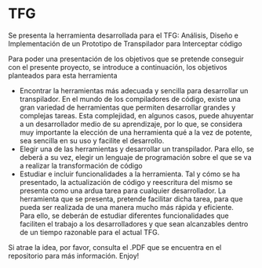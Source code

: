 # TFG

Se presenta la herramienta desarrollada para el TFG: Análisis, Diseño e Implementación de un Prototipo de Transpilador para Interceptar código

Para poder una presentación de los objetivos que se pretende conseguir con el presente proyecto, se introduce a continuación, los objetivos planteados para esta herramienta

-	Encontrar la herramientas más adecuada y sencilla para desarrollar un transpilador. En el mundo de los compiladores de código, existe una gran variedad de herramientas que permiten desarrollar grandes y complejas tareas. Esta complejidad, en algunos casos, puede ahuyentar a un desarrollador medio de su aprendizaje, por lo que, se considera muy importante la elección de una herramienta qué a la vez de potente, sea sencilla en su uso y facilite el desarrollo. 
-	Elegir una de las herramientas y desarrollar un transpilador. Para ello, se deberá a su vez, elegir un lenguaje de programación sobre el que se va a realizar la transformación de código
-	Estudiar e incluir funcionalidades a la herramienta. Tal y cómo se ha presentado, la actualización de código y reescritura del mismo se presenta como una ardua tarea para cualquier desarrollador. La herramienta que se presenta, pretende facilitar dicha tarea, para que pueda ser realizada de una manera mucho más rápida y eficiente.  
Para ello, se deberán de estudiar diferentes funcionalidades que faciliten el trabajo a los desarrolladores y que sean alcanzables dentro de un tiempo razonable para el actual TFG. 

Si atrae la idea, por favor, consulta el .PDF que se encuentra en el repositorio para más información.
Enjoy!
